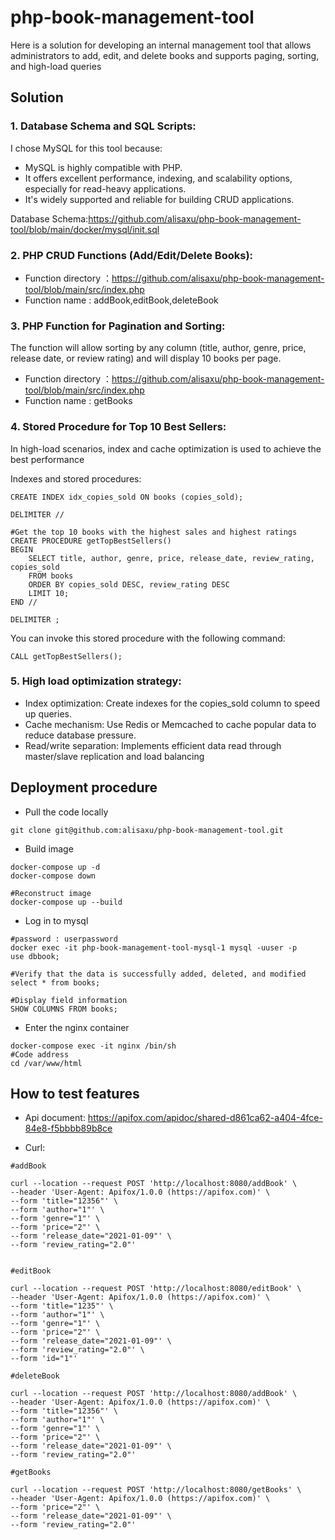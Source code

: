 # php-book-management-tool

Here is a solution for developing an internal management tool that allows administrators to add, edit, and delete books and supports paging, sorting, and high-load queries

## Solution

### 1. Database Schema and SQL Scripts:

I chose MySQL for this tool because:

- MySQL is highly compatible with PHP.
- It offers excellent performance, indexing, and scalability options, especially for read-heavy applications.
- It's widely supported and reliable for building CRUD applications.

Database Schema:https://github.com/alisaxu/php-book-management-tool/blob/main/docker/mysql/init.sql

### 2. PHP CRUD Functions (Add/Edit/Delete Books):

- Function directory ：https://github.com/alisaxu/php-book-management-tool/blob/main/src/index.php
- Function name : addBook,editBook,deleteBook

### 3. PHP Function for Pagination and Sorting:

The function will allow sorting by any column (title, author, genre, price, release date, or review rating) and will display 10 books per page.

- Function directory ：https://github.com/alisaxu/php-book-management-tool/blob/main/src/index.php
- Function name : getBooks

### 4. Stored Procedure for Top 10 Best Sellers:

In high-load scenarios, index and cache optimization is used to achieve the best performance

Indexes and stored procedures:

```shell
CREATE INDEX idx_copies_sold ON books (copies_sold);

DELIMITER //

#Get the top 10 books with the highest sales and highest ratings
CREATE PROCEDURE getTopBestSellers()
BEGIN
    SELECT title, author, genre, price, release_date, review_rating, copies_sold
    FROM books
    ORDER BY copies_sold DESC, review_rating DESC
    LIMIT 10;
END //

DELIMITER ;
```

You can invoke this stored procedure with the following command:

```shell
CALL getTopBestSellers();
```

### 5. High load optimization strategy:

- Index optimization: Create indexes for the copies_sold column to speed up queries.
- Cache mechanism: Use Redis or Memcached to cache popular data to reduce database pressure.
- Read/write separation: Implements efficient data read through master/slave replication and load balancing


## Deployment procedure

- Pull the code locally
```shell
git clone git@github.com:alisaxu/php-book-management-tool.git
```

- Build image
```shell
docker-compose up -d
docker-compose down

#Reconstruct image
docker-compose up --build
```

- Log in to mysql
```shell
#password : userpassword
docker exec -it php-book-management-tool-mysql-1 mysql -uuser -p
use dbbook;

#Verify that the data is successfully added, deleted, and modified
select * from books;

#Display field information
SHOW COLUMNS FROM books;
```

- Enter the nginx container
```shell
docker-compose exec -it nginx /bin/sh
#Code address
cd /var/www/html
```

## How to test features

- Api document: https://apifox.com/apidoc/shared-d861ca62-a404-4fce-84e8-f5bbbb89b8ce

- Curl:

```shell
#addBook

curl --location --request POST 'http://localhost:8080/addBook' \
--header 'User-Agent: Apifox/1.0.0 (https://apifox.com)' \
--form 'title="12356"' \
--form 'author="1"' \
--form 'genre="1"' \
--form 'price="2"' \
--form 'release_date="2021-01-09"' \
--form 'review_rating="2.0"'


#editBook

curl --location --request POST 'http://localhost:8080/editBook' \
--header 'User-Agent: Apifox/1.0.0 (https://apifox.com)' \
--form 'title="1235"' \
--form 'author="1"' \
--form 'genre="1"' \
--form 'price="2"' \
--form 'release_date="2021-01-09"' \
--form 'review_rating="2.0"' \
--form 'id="1"'

#deleteBook

curl --location --request POST 'http://localhost:8080/addBook' \
--header 'User-Agent: Apifox/1.0.0 (https://apifox.com)' \
--form 'title="12356"' \
--form 'author="1"' \
--form 'genre="1"' \
--form 'price="2"' \
--form 'release_date="2021-01-09"' \
--form 'review_rating="2.0"'

#getBooks

curl --location --request POST 'http://localhost:8080/getBooks' \
--header 'User-Agent: Apifox/1.0.0 (https://apifox.com)' \
--form 'price="2"' \
--form 'release_date="2021-01-09"' \
--form 'review_rating="2.0"'
```